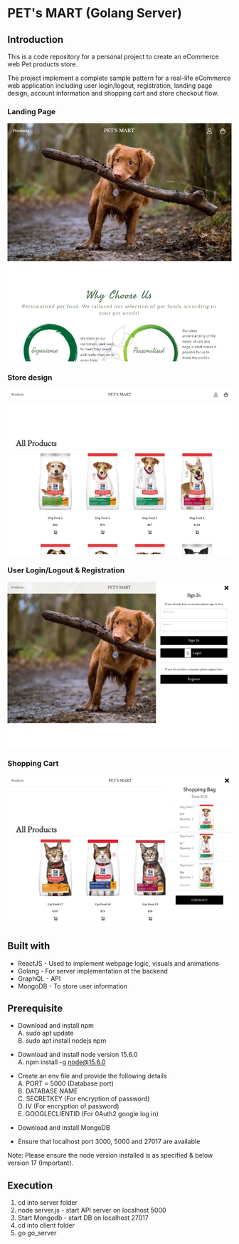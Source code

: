 # PET's MART (Golang Server)

## Introduction
This is a code repository for a personal project to create an eCommerce web Pet products store. 

The project implement a complete sample pattern for a real-life eCommerce web application including user login/logout, registration, landing page design, account information and shopping cart and store checkout flow. 

### Landing Page
![img_4.png](img_4.png)

### Store design
![img.png](img.png)

### User Login/Logout & Registration
![img_1.png](img_1.png)

### Shopping Cart
![img_2.png](img_2.png)

## Built with
- ReactJS - Used to implement webpage logic, visuals and animations
- Golang - For server implementation at the backend
- GraphQL - API 
- MongoDB - To store user information

## Prerequisite
- Download and install npm  
    A. sudo apt update\
    B. sudo apt install nodejs npm



- Download and install node version 15.6.0\
    A. npm install -g node@15.6.0


- Create an env file and provide the following details\
    A. PORT = 5000 (Database port)\
    B. DATABASE NAME\
    C. SECRETKEY (For encryption of password)\
    D. IV (For encryption of password)\
    E. GOOGLECLIENTID (For 0Auth2 google log in)


- Download and install MongoDB 


- Ensure that localhost port 3000, 5000 and 27017 are available

Note: Please ensure the node version installed is as specified & below version 17 (Important).

## Execution 

1. cd into server folder
2. node server.js - start API server on localhost 5000
3. Start Mongodb - start DB on localhost 27017
4. cd into client folder
5. go go_server



